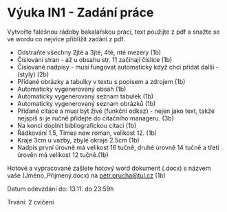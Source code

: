 
# Výuka IN1 - Zadání práce

Vytvořte falešnou rádoby bakalářskou práci, text použijte z pdf a snažte se ve wordu co nejvíce přiblížit zadání z pdf.


- Odstraňte všechny 2jté a 3jté, 4té, nté mezery (1b)
- Číslování stran - až u obsahu str. 11 začínají číslice (1b)
- Číslované nadpisy - musí fungovat automaticky když chci přidat další - (styly) (2b)
- Přidané obrázky a tabulky v textu s popisem a zdrojem (1b)
- Automaticky vygenerovaný obsah (1b)
- Automaticky vygenerovaný seznam tabulek (1b)
- Automaticky vygenerovaný seznam obrázků (1b)
- Přidané citace a musí být živé (funkční odkaz) - nejen jako text, takže nejspíš si je ručně přidejte do citačního manageru. (3b)
- Na konci doplnit bibliografickou citaci (1b)
- Řádkování 1.5, Times new roman, velikost 12. (1b)
- Kraje 3cm u vazby, zbylé okraje 2.5cm (1b)
- Nadpis první úrovně má velikost 16 tučně, druhé úrovně 14 tučně a třetí úrověn má velikost 12 tučně.(1b)

Hotové a vypracované zašlete hotový word dokument (.docx) s názvem vaše (Jméno_Příjmený.docx) na petr.prucha@tul.cz (1b)

Datum odevzdání do: 13.11. do 23:59h

Trvání: 2 cvičení
